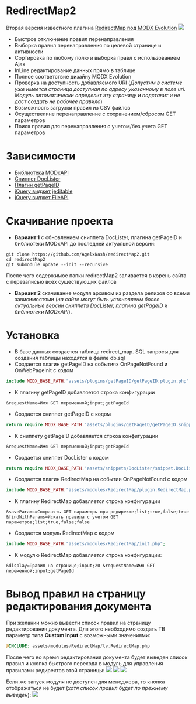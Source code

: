 RedirectMap2
============
Вторая версия известного плагина [RedirectMap под MODX Evolution](http://community.modx-cms.ru/blog/addons/1130.html)
<a href="http://take.ms/LQgjX"><img src="https://monosnap.com/image/34bHO3aPnVEgWslmqshhwhUGoh3QD6.png"></a>
* Быстрое отключение правил перенаправления
* Выборка правил перенаправления по целевой странице и активности
* Сортировка по любому полю и выборка правл с использованием Ajax
* InLine редактирование данных прямо в таблице
* Полное соответствие дизайну MODX Evolution
* Проверка на доступность добавляемого URI (*Допустим в системе уже имеется страница доступная по адресу указанному в поле uri. Модуль автоматически определит эту страницу и подставит и не даст создать не рабочее правило*)
* Возможность загрузки правил из CSV файлов
* Осуществелине перенаправление с сохранением/сбросом GET параметров
* Поиск правил для перенаправления с учетом/без учета GET параметров

Зависимости
============
* [Библиотека MODxAPI](https://github.com/AgelxNash/resourse)
* [Сниппет DocLister](https://github.com/AgelxNash/DocLister)
* [Плагин getPageID](https://gist.github.com/AgelxNash/9268660)
* [jQuery виджет jeditable](https://github.com/tuupola/jquery_jeditable)
* [jQuery виджет FileAPI](https://github.com/RubaXa/jquery.fileapi)

Скачивание проекта
============
* **Вариант 1** с обновлением сниппета DocLister, плагина getPageID и библиотеки MODxAPI до последней актуальной версии:
```
git clone https://github.com/AgelxNash/redirectMap2.git
cd redirectMap2
git submodule update --init --recursive
```
После чего содержимое папки redirectMap2 заливается в корень сайта с перезаписью всех существующих файлов
* **Вариант 2** скачивание модуля архивом из раздела релизов со всеми зависимостями (*на сайте могут быть установлены более актуальные версии сниппета DocLister, плагина getPageID и библиотеки MODxAPI*).

Установка
============
* В базе данных создается таблица redirect_map. SQL запросы для создания таблицы находятся в файле db.sql
* Создается плагин getPageID на событиях OnPageNotFound и OnWebPageInit с кодом
```php
include MODX_BASE_PATH."assets/plugins/getPageID/getPageID.plugin.php";
```
* К плагину getPageID добавляется строка конфигурации 
```
&requestName=Имя GET переменной;input;getPageId
```
* Создается сниппет getPageID с кодом 
```php
return require MODX_BASE_PATH.'assets/plugins/getPageID/getPageID.snippet.php';
```
* К сниппету getPageID добавляется стркоа конфигурации
```
&requestName=Имя GET переменной;input;getPageId
```
* Создается сниппет DocLister с кодом
```php
return require MODX_BASE_PATH.'assets/snippets/DocLister/snippet.DocLister.php';
```
* Создается плагин RedirectMap на событии OnPageNotFound с кодом
```php
include MODX_BASE_PATH."assets/modules/RedirectMap/plugin.RedirectMap.php";
```
* К плагину RedirectMap добавляется строка конфигурации
```
&saveParams=Сохранять GET параметры при редиректе;list;true,false;true &findWithParams=Искать правила с учетом GET параметров;list;true,false;false
```
* Создается модуль RedirectMap с кодом
```php
include MODX_BASE_PATH."assets/modules/RedirectMap/init.php";
```
* К модулю RedirectMap добавляется строка конфигурации:
```
&display=Правил на странице;input;20 &requestName=Имя GET переменной;input;getPageId
```


Вывод правил на страницу редактирования документа
============
При желании можно вывести список правил на страницу редактирования документа. Для этого необходимо 
создать ТВ параметр типа **Custom Input** с возможными значениями:
```php
@INCLUDE: assets/modules/RedirectMap/tv.RedirectMap.php
```
После чего во время редактирования документа будет выведен список правил и кнопка быстрого перехода в модуль для управления правилами редиректов этой страницы:
<img src="https://monosnap.com/image/3tSiIW50ZHsj5BPZPbExotWKMkpEwJ.png">
<img src="https://monosnap.com/image/vtpDbsyfICjHfFxU7hdMEEC6iXQ25b.png">
<img src="https://monosnap.com/image/0OQ2d6XUHeypSZBMSF5737FUGGtEP8.png">

Если же запуск модуля не доступен для менеджера, то кнопка отображаться не будет (*хотя список правил будет по прежнему выведен*):
<img src="https://monosnap.com/image/F015Vp2Zds8gSzDN0Kahx2QdHOl9qG.png">